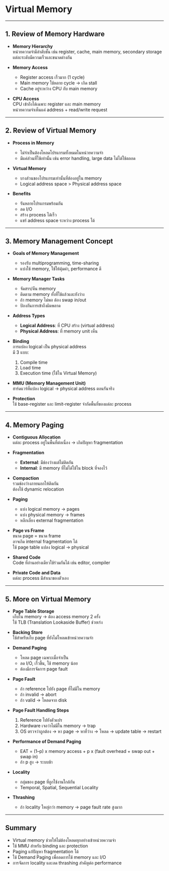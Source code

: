 # Virtual Memory 

---

## 1. Review of Memory Hardware

- **Memory Hierarchy**  
  หน่วยความจำมีลำดับชั้น เช่น register, cache, main memory, secondary storage  
  แต่ละระดับมีความเร็วและขนาดต่างกัน

- **Memory Access**  
  - Register access เร็วมาก (1 cycle)
  - Main memory ใช้หลาย cycle → เกิด stall
  - Cache อยู่ระหว่าง CPU กับ main memory

- **CPU Access**  
  CPU เข้าถึงได้เฉพาะ register และ main memory  
  หน่วยความจำเห็นแค่ address + read/write request

---

## 2. Review of Virtual Memory

- **Process in Memory**  
  - ไม่จำเป็นต้องโหลดโปรแกรมทั้งหมดในหน่วยความจำ
  - มีแค่ส่วนที่ใช้เท่านั้น เช่น error handling, large data ไม่ได้ใช้ตลอด

- **Virtual Memory**  
  - บางส่วนของโปรแกรมเท่านั้นที่ต้องอยู่ใน memory
  - Logical address space > Physical address space

- **Benefits**  
  - รันหลายโปรแกรมพร้อมกัน
  - ลด I/O
  - สร้าง process ได้เร็ว
  - แชร์ address space ระหว่าง process ได้

---

## 3. Memory Management Concept

- **Goals of Memory Management**  
  - รองรับ multiprogramming, time-sharing
  - แบ่งใช้ memory, ใช้ให้คุ้มค่า, performance ดี

- **Memory Manager Tasks**  
  - จัดสรร/คืน memory
  - ติดตาม memory ทั้งที่ใช้แล้วและยังว่าง
  - ถ้า memory ไม่พอ ต้อง swap in/out
  - ป้องกันการเข้าถึงผิดพลาด

- **Address Types**  
  - **Logical Address**: ที่ CPU สร้าง (virtual address)
  - **Physical Address**: ที่ memory unit เห็น

- **Binding**  
  การแปลง logical เป็น physical address  
  มี 3 แบบ:
  1. Compile time
  2. Load time
  3. Execution time (ใช้ใน Virtual Memory)

- **MMU (Memory Management Unit)**  
  ฮาร์ดแวร์ที่แปลง logical → physical address ตอนรันจริง

- **Protection**  
  ใช้ base-register และ limit-register จำกัดพื้นที่ของแต่ละ process

---

## 4. Memory Paging

- **Contiguous Allocation**  
  แต่ละ process อยู่ในพื้นที่ต่อเนื่อง → เกิดปัญหา fragmentation

- **Fragmentation**  
  - **External**: มีช่องว่างแต่ไม่ติดกัน
  - **Internal**: มี memory ที่ไม่ได้ใช้ใน block ที่จองไว้

- **Compaction**  
  รวมช่องว่างภายนอกให้ติดกัน  
  ต้องใช้ dynamic relocation

- **Paging**  
  - แบ่ง logical memory → pages  
  - แบ่ง physical memory → frames  
  - หลีกเลี่ยง external fragmentation

- **Page vs Frame**  
  ขนาด page = ขนาด frame  
  อาจเกิด internal fragmentation ได้  
  ใช้ page table แปลง logical → physical

- **Shared Code**  
  Code ที่อ่านอย่างเดียวใช้ร่วมกันได้ เช่น editor, compiler

- **Private Code and Data**  
  แต่ละ process มีสำเนาของตัวเอง

---

## 5. More on Virtual Memory

- **Page Table Storage**  
  เก็บใน memory → ต้อง access memory 2 ครั้ง  
  ใช้ TLB (Translation Lookaside Buffer) ช่วยเร่ง

- **Backing Store**  
  ใช้สำหรับเก็บ page ที่ยังไม่โหลดเข้าหน่วยความจำ

- **Demand Paging**  
  - โหลด page เฉพาะเมื่อจำเป็น
  - ลด I/O, เร็วขึ้น, ใช้ memory น้อย
  - ต้องมีการจัดการ page fault

- **Page Fault**  
  - ถ้า reference ไปยัง page ที่ไม่มีใน memory
  - ถ้า invalid → abort  
  - ถ้า valid → โหลดจาก disk

- **Page Fault Handling Steps**  
  1. Reference ไปยังตัวแปร
  2. Hardware เจอว่าไม่มีใน memory → trap
  3. OS ตรวจว่าถูกต้อง → หา page → หาที่ว่าง → โหลด → update table → restart

- **Performance of Demand Paging**  
  - EAT = (1–p) x memory access + p x (fault overhead + swap out + swap in)
  - ถ้า p สูง → ระบบช้า

- **Locality**  
  - กลุ่มของ page ที่ถูกใช้งานใกล้กัน
  - Temporal, Spatial, Sequential Locality

- **Thrashing**  
  - ถ้า locality ใหญ่กว่า memory → page fault rate สูงมาก

---

## Summary

- Virtual memory ช่วยให้ไม่ต้องโหลดทุกอย่างเข้าหน่วยความจำ
- ใช้ MMU สำหรับ binding และ protection
- Paging แก้ปัญหา fragmentation ได้
- ใช้ Demand Paging เพื่อลดการใช้ memory และ I/O
- การจัดการ locality และลด thrashing สำคัญต่อ performance
